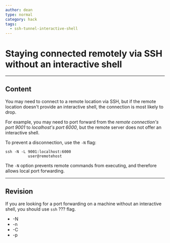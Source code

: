 ```yaml
---
author: dean
type: normal
category: hack
tags:
  - ssh-tunnel-interactive-shell
---
```


# Staying connected remotely via SSH without an interactive shell


---

## Content

You may need to connect to a remote location via SSH, but if the remote location doesn't provide an interactive shell, the connection is most likely to drop.

For example, you may need to port forward from the *remote connection's port 9001* to *localhost's port 6000*, but the remote server does not offer an interactive shell.

To prevent a disconnection, use the `-N` flag:

```plain-text
ssh -N -L 9001:localhost:6000
          user@remotehost
```

The `-N` option prevents remote commands from executing, and therefore allows local port forwarding.


---

## Revision

If you are looking for a port forwarding on a machine without an interactive shell, you should use `ssh` ??? flag.

- -N
- -n
- -C
- -p
 

